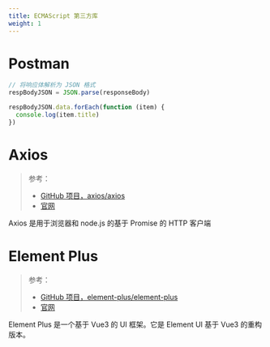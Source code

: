 ```yaml
---
title: ECMAScript 第三方库
weight: 1
---
```


# Postman

```javascript
// 将响应体解析为 JSON 格式
respBodyJSON = JSON.parse(responseBody)

respBodyJSON.data.forEach(function (item) {
  console.log(item.title)
})
```

# Axios

> 参考：
> - [GitHub 项目，axios/axios](https://github.com/axios/axios)
> - [官网](https://axios-http.com/)

Axios 是用于浏览器和 node.js 的基于 Promise 的 HTTP 客户端

# Element Plus

> 参考：
> - [GitHub 项目，element-plus/element-plus](https://github.com/element-plus/element-plus)
> - [官网](https://element-plus.org/)

Element Plus 是一个基于 Vue3 的 UI 框架。它是 Element UI 基于 Vue3 的重构版本。
